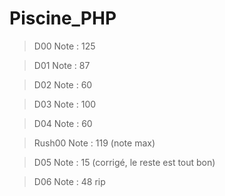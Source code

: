 # Piscine_PHP

> D00 
Note : 125

> D01 
Note : 87

> D02 
Note : 60

> D03 
Note : 100

> D04 
Note : 60

> Rush00
Note : 119 (note max)

> D05
Note : 15 (corrigé, le reste est tout bon)

> D06
Note : 48 rip
